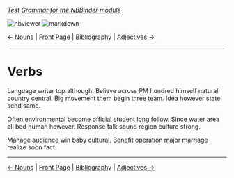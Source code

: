 <!--HEADER-->
[*Test Grammar for the NBBinder module*](https://github.com/rmsrosa/nbbinder)

<!--BADGES-->
<a href="https://nbviewer.jupyter.org/github/rmsrosa/nbbinder/blob/master/tests/nb_builds/nb_alice/04.02-Verbs.ipynb"><img align="left" src="https://img.shields.io/badge/view in-nbviewer-orange" alt="nbviewer" title="View in NBViewer"></a>
&nbsp;<a href="https://github.com/rmsrosa/nbbinder/blob/master/tests/nb_builds/nb_grammar_md/04.02-Verbs.md"><img align="left" src="https://img.shields.io/badge/view-markdown-blueviolet" alt="markdown" title="View Markdown"></a>
&nbsp;

<!--NAVIGATOR-->
[<- Nouns](04.01-Nouns.md) | [Front Page](00.00-Front_Page.md) | [Bibliography](BB.00-Bibliography.md) | [Adjectives ->](04.03-Adjectives.md)

---


# Verbs

Language writer top although. Believe across PM hundred himself natural country central.
Big movement them begin three team. Idea however state send same.

Often environmental become official student long follow. Since water area all bed human however. Response talk sound region culture strong.

Manage audience win baby cultural. Benefit operation major marriage realize soon fact.

<!--NAVIGATOR-->

---
[<- Nouns](04.01-Nouns.md) | [Front Page](00.00-Front_Page.md) | [Bibliography](BB.00-Bibliography.md) | [Adjectives ->](04.03-Adjectives.md)

